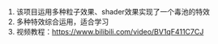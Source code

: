 1. 该项目运用多种粒子效果、shader效果实现了一个毒池的特效
2. 多种特效综合运用，适合学习
3. 视频教程：https://www.bilibili.com/video/BV1qF411C7CJ

